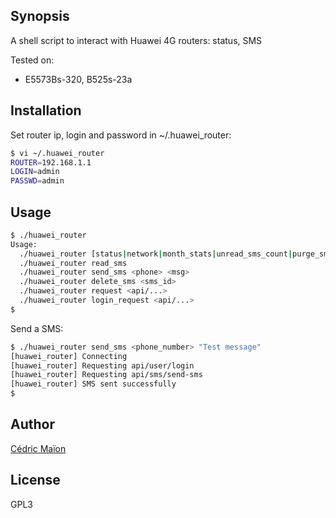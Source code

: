 ## Synopsis
A shell script to interact with Huawei 4G routers: status, SMS

Tested on:
* E5573Bs-320, B525s-23a

## Installation

Set router ip, login and password in ~/.huawei_router:

```sh
$ vi ~/.huawei_router
ROUTER=192.168.1.1
LOGIN=admin
PASSWD=admin
```


## Usage

```sh
$ ./huawei_router
Usage:
  ./huawei_router [status|network|month_stats|unread_sms_count|purge_sms_outbox]
  ./huawei_router read_sms
  ./huawei_router send_sms <phone> <msg>
  ./huawei_router delete_sms <sms_id>
  ./huawei_router request <api/...>
  ./huawei_router login_request <api/...>
$
```

Send a SMS:

```sh
$ ./huawei_router send_sms <phone_number> "Test message"
[huawei_router] Connecting
[huawei_router] Requesting api/user/login
[huawei_router] Requesting api/sms/send-sms
[huawei_router] SMS sent successfully
$
```


## Author
[Cédric Maïon](https://github.com/cmaion)

## License
GPL3
